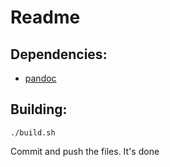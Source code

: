# Readme


## Dependencies:

* [pandoc](https://pandoc.org/)

## Building:

```
./build.sh
```

Commit and push the files. It's done
